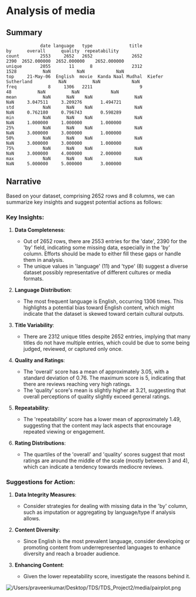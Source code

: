 # Analysis of media

## Summary
```
             date language   type              title                 by      overall      quality  repeatability
count        2553     2652   2652               2652               2390  2652.000000  2652.000000    2652.000000
unique       2055       11      8               2312               1528          NaN          NaN            NaN
top     21-May-06  English  movie  Kanda Naal Mudhal  Kiefer Sutherland          NaN          NaN            NaN
freq            8     1306   2211                  9                 48          NaN          NaN            NaN
mean          NaN      NaN    NaN                NaN                NaN     3.047511     3.209276       1.494721
std           NaN      NaN    NaN                NaN                NaN     0.762180     0.796743       0.598289
min           NaN      NaN    NaN                NaN                NaN     1.000000     1.000000       1.000000
25%           NaN      NaN    NaN                NaN                NaN     3.000000     3.000000       1.000000
50%           NaN      NaN    NaN                NaN                NaN     3.000000     3.000000       1.000000
75%           NaN      NaN    NaN                NaN                NaN     3.000000     4.000000       2.000000
max           NaN      NaN    NaN                NaN                NaN     5.000000     5.000000       3.000000
```

## Narrative
Based on your dataset, comprising 2652 rows and 8 columns, we can summarize key insights and suggest potential actions as follows:

### Key Insights:

1. **Data Completeness**:
   - Out of 2652 rows, there are 2553 entries for the 'date', 2390 for the 'by' field, indicating some missing data, especially in the 'by' column. Efforts should be made to either fill these gaps or handle them in analysis.
   - The unique values in 'language' (11) and 'type' (8) suggest a diverse dataset possibly representative of different cultures or media formats.

2. **Language Distribution**:
   - The most frequent language is English, occurring 1306 times. This highlights a potential bias toward English content, which might indicate that the dataset is skewed toward certain cultural outputs.

3. **Title Variability**:
   - There are 2312 unique titles despite 2652 entries, implying that many titles do not have multiple entries, which could be due to some being judged, reviewed, or captured only once.

4. **Quality and Ratings**:
   - The 'overall' score has a mean of approximately 3.05, with a standard deviation of 0.76. The maximum score is 5, indicating that there are reviews reaching very high ratings. 
   - The 'quality' score's mean is slightly higher at 3.21, suggesting that overall perceptions of quality slightly exceed general ratings.

5. **Repeatability**:
   - The 'repeatability' score has a lower mean of approximately 1.49, suggesting that the content may lack aspects that encourage repeated viewing or engagement.

6. **Rating Distributions**:
   - The quartiles of the 'overall' and 'quality' scores suggest that most ratings are around the middle of the scale (mostly between 3 and 4), which can indicate a tendency towards mediocre reviews.

### Suggestions for Action:

1. **Data Integrity Measures**:
   - Consider strategies for dealing with missing data in the 'by' column, such as imputation or aggregating by language/type if analysis allows.
  
2. **Content Diversity**:
   - Since English is the most prevalent language, consider developing or promoting content from underrepresented languages to enhance diversity and reach a broader audience.

3. **Enhancing Content**:
   - Given the lower repeatability score, investigate the reasons behind it.

![/Users/praveenkumar/Desktop/TDS/TDS_Project2/media/pairplot.png](/Users/praveenkumar/Desktop/TDS/TDS_Project2/media/pairplot.png)
